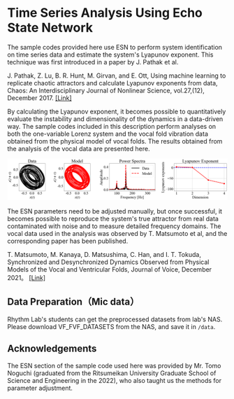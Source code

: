 # Time Series Analysis Using Echo State Network
The sample codes provided here use ESN to perform system identification on time series data and estimate the system's Lyapunov exponent. This technique was first introduced in a paper by J. Pathak et al. 

J. Pathak, Z. Lu, B. R. Hunt, M. Girvan, and E. Ott, Using machine learning to replicate chaotic attractors and calculate Lyapunov exponents from data, Chaos: An Interdisciplinary Journal of Nonlinear Science, vol.27,(12), December 2017.
[[Link]](https://arxiv.org/pdf/1710.07313.pdf)

By calculating the Lyapunov exponent, it becomes possible to quantitatively evaluate the instability and dimensionality of the dynamics in a data-driven way. The sample codes included in this description perform analyses on both the one-variable Lorenz system and the vocal fold vibration data obtained from the physical model of vocal folds. The results obtained from the analysis of the vocal data are presented here. 

![Example](./results/figure/MRI5_NVF1_10mm_0p4mmV_1.png)

The ESN parameters need to be adjusted manually, but once successful, it becomes possible to reproduce the system's true attractor from real data contaminated with noise and to measure detailed frequency domains. The vocal data used in the analysis was observed by T. Matsumoto et al, and the corresponding paper has been published.

T. Matsumoto, M. Kanaya, D. Matsushima, C. Han, and I. T. Tokuda, Synchronized and Desynchronized Dynamics Observed from Physical Models of the Vocal and Ventricular Folds, Journal of Voice, December 2021。
[[Link]](https://www.sciencedirect.com/science/article/pii/S0892199721003581?casa_token=l3j8-1zgEnMAAAAA:6NkvQuTElFXKwLoyBeaI0Q-gJCgTS2nQ1BGGC4tEjRx1iM1pX1nwZnE2fuT16Ju4pEKQrccDqP7B)

## Data Preparation（Mic data）
Rhythm Lab's students can get the preprocessed datasets from lab's NAS. Please download VF_FVF_DATASETS from the NAS, and save it in ```/data```. 

## Acknowledgements
The ESN section of the sample code used here was provided by Mr. Tomo Noguchi (graduated from the Ritsumeikan University Graduate School of Science and Engineering in the 2022), who also taught us the methods for parameter adjustment.
